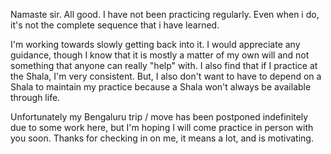 Namaste sir. All good. I have not been practicing regularly. Even when i do, it's not the complete sequence that i have learned.

I'm working towards slowly getting back into it. I would appreciate any guidance, though I know that it is mostly a matter of my own will and not something that anyone can really "help" with. I also find that if I practice at the Shala, I'm very consistent. But, I also don't want to have to depend on a Shala to maintain my practice because a Shala won't always be available through life.

Unfortunately my Bengaluru trip / move has been postponed indefinitely due to some work here, but I'm hoping I will come practice in person with you soon. Thanks for checking in on me, it means a lot, and is motivating.